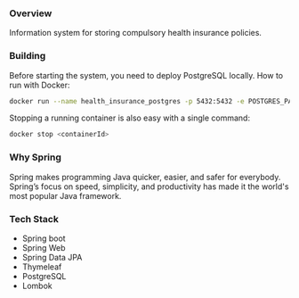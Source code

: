 ### Overview
Information system for storing compulsory health insurance policies.

### Building
Before starting the system, you need to deploy PostgreSQL locally.
How to run with Docker:
```bash
docker run --name health_insurance_postgres -p 5432:5432 -e POSTGRES_PASSWORD=postgres -d postgres
```

Stopping a running container is also easy with a single command:
```bash
docker stop <containerId>
```

### Why Spring

Spring makes programming Java quicker, easier, and safer for everybody.
Spring’s focus on speed, simplicity, and productivity has made it the world's most popular Java framework.

### Tech Stack

- Spring boot
- Spring Web
- Spring Data JPA
- Thymeleaf
- PostgreSQL
- Lombok